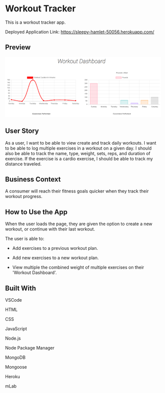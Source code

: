 # Workout Tracker

This is a workout tracker app.

Deployed Application Link: https://sleepy-hamlet-50056.herokuapp.com/

## Preview

![Image Preview](preview-workout.png)

## User Story

As a user, I want to be able to view create and track daily workouts. I want to be able to log multiple exercises in a workout on a given day. I should also be able to track the name, type, weight, sets, reps, and duration of exercise. If the exercise is a cardio exercise, I should be able to track my distance traveled.

## Business Context

A consumer will reach their fitness goals quicker when they track their workout progress.

## How to Use the App

When the user loads the page, they are given the option to create a new workout, or continue with their last workout.

The user is able to:

  * Add exercises to a previous workout plan.

  * Add new exercises to a new workout plan.

  * View multiple the combined weight of multiple exercises on their 'Workout Dashboard'.

## Built With

VSCode

HTML

CSS

JavaScript

Node.js

Node Package Manager

MongoDB

Mongoose

Heroku

mLab
